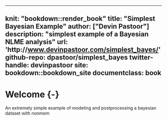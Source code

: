 
---
knit: "bookdown::render_book"
title: "Simplest Bayesian Example"
author: ["Devin Pastoor"]
description: "simplest example of a Bayesian NLME analysis"
url: 'http\://www.devinpastoor.com/simplest_bayes/'
github-repo: dpastoor/simplest_bayes
twitter-handle: devinpastoor
site: bookdown::bookdown_site
documentclass: book
---

# Welcome {-}

An extremely simple example of modeling and postprocessing a bayesian dataset with nonmem
